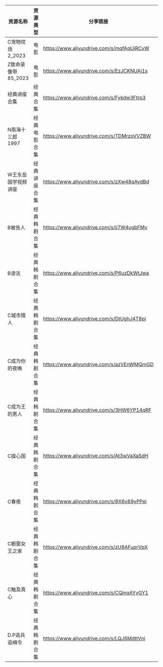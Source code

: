 | 资源名称          | 资源类型   | 分享链接                                      | 发布时间       |
| ------------- | ------ | ----------------------------------------- | ---------- |
| C宠物坟场2_2023   | 电影     | https://www.aliyundrive.com/s/mqfAqUiRCvW | 2023-10-09 |
| Z致命录像带85_2023 | 电影     | https://www.aliyundrive.com/s/EzJCKNUAj1s | 2023-10-09 |
| 经典讲座合集        | 经典合集   | https://www.aliyundrive.com/s/Fykdw3Ftrp3 | 2023-10-09 |
| N南海十三郎1997    | 经典电影合集 | https://www.aliyundrive.com/s/TDMrzoVVZBW | 2023-10-09 |
| W王东岳国学视频讲座    | 经典讲座合集 | https://www.aliyundrive.com/s/zXw48qAydBd | 2023-10-09 |
| B被告人          | 经典韩剧合集 | https://www.aliyundrive.com/s/ii7W4ugbFMv | 2023-10-09 |
| B谤法           | 经典韩剧合集 | https://www.aliyundrive.com/s/P6uzDkWtJwa | 2023-10-09 |
| C城市猎人         | 经典韩剧合集 | https://www.aliyundrive.com/s/DtUghJ4T8pi | 2023-10-09 |
| C成为你的夜晚       | 经典韩剧合集 | https://www.aliyundrive.com/s/azVEnWMQmGD | 2023-10-09 |
| C成为王的男人       | 经典韩剧合集 | https://www.aliyundrive.com/s/3HW6YP14qRF | 2023-10-09 |
| C操心国          | 经典韩剧合集 | https://www.aliyundrive.com/s/At3wVaXaSdH | 2023-10-09 |
| C春夜           | 经典韩剧合集 | https://www.aliyundrive.com/s/8X6v89yPPei | 2023-10-09 |
| C橱窗女王之家       | 经典韩剧合集 | https://www.aliyundrive.com/s/zU8AFuprVpX | 2023-10-09 |
| C触及真心         | 经典韩剧合集 | https://www.aliyundrive.com/s/CQjnqAYvGY1 | 2023-10-09 |
| D.P逃兵追缉令      | 经典韩剧合集 | https://www.aliyundrive.com/s/LQJ6MdttVni | 2023-10-09 |
